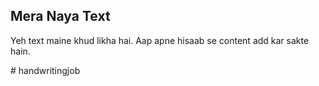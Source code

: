 <h2>Mera Naya Text</h2>
<p>Yeh text maine khud likha hai. Aap apne hisaab se content add kar sakte hain.</p>
# handwritingjob
